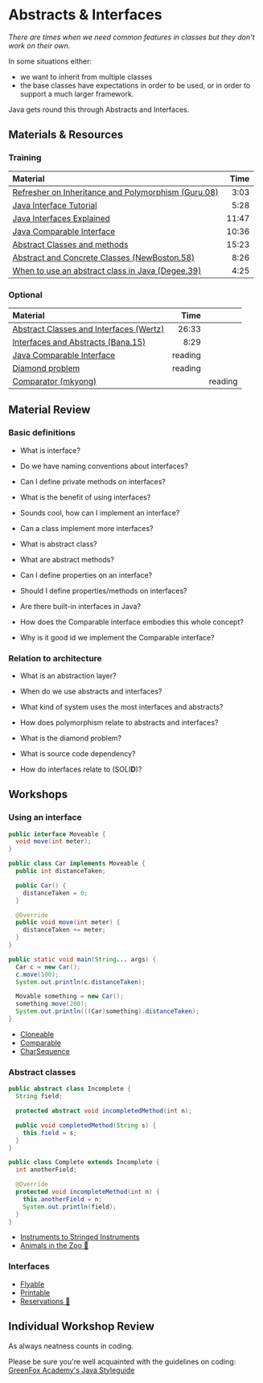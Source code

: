 # Abstracts & Interfaces

*There are times when we need common features in classes but they don't work on
their own.*

In some situations either:

- we want to inherit from multiple classes
- the base classes have expectations in order to be used, or in order to support
  a much larger framework.

Java gets round this through Abstracts and Interfaces.

## Materials & Resources

### Training

| Material                                                                                           |  Time |
| :------------------------------------------------------------------------------------------------- | ----: |
| [Refresher on Inheritance and Polymorphism (Guru.08)](https://www.youtube.com/watch?v=gWpg3yMiL0M) |  3:03 |
| [Java Interface Tutorial](https://www.youtube.com/watch?v=NnZQ-C0x4hs)                             |  5:28 |
| [Java Interfaces Explained](https://www.youtube.com/watch?v=KAKtFcvSKp0)                           | 11:47 |
| [Java Comparable Interface](https://www.youtube.com/watch?v=swEvHhN9l8k)                           | 10:36 |
| [Abstract Classes and methods](https://www.youtube.com/watch?v=uOd1RrmNZYk)                        | 15:23 |
| [Abstract and Concrete Classes (NewBoston.58)](https://www.youtube.com/watch?v=TyPNvt6Zg8c)        |  8:26 |
| [When to use an abstract class in Java (Degee.39)](https://www.youtube.com/watch?v=hZ1EU-F-0nU)    |  4:25 |

### Optional

| Material                                                                                                  |    Time |         |
| :-------------------------------------------------------------------------------------------------------- | ------: | ------- |
| [Abstract Classes and Interfaces (Wertz)](https://www.youtube.com/watch?v=AU07jJc_qMQ)                    |   26:33 |         |
| [Interfaces and Abstracts (Bana.15)](https://www.youtube.com/watch?v=1PPDoAKbaNA)                         |    8:29 |         |
| [Java Comparable Interface](https://dzone.com/articles/java-comparable-interface-in-five-minutes)         | reading |         |
| [Diamond problem](assets/diamond_problem.png)                                                             | reading |         |
| [Comparator (mkyong)](https://www.mkyong.com/java/java-object-sorting-example-comparable-and-comparator/) |         | reading |

## Material Review

### Basic definitions

- What is interface?

  <!--
    Just think through what the word means.
    Eg.: User Interface is what you can do with an application.
    Interfaces have the same goal, define what we want to do with different things.
    The interface is a collection of methods, these are the actions that can be called on the implementer classes.
    Interfaces say nothing about implementation, they tell you what kind of methods you need to implement.

    You can look at interfaces like a contract. If you want to happen something good to your class then you must provide some method.
  -->

- Do we have naming conventions about interfaces?
  <!--
    Since interfaces tell us what can we do with a class usually their names end with "able", It is not a rule but a common naming convention
    In different languages we have different conventions for interfaces.
  -->

- Can I define private methods on interfaces?
  <!--
    Nope, just think through the purpose of interfaces. A private method has nothing to do with a class interfaces's
  -->

- What is the benefit of using interfaces?
  <!--
    By using interfaces you can decouple your business logic from the objects it is using. Eg.: If you have a FileReader Interface you can easily create and replace different readers (CSV, XML, JSON, ...)
  -->

- Sounds cool, how can I implement an interface?
  <!--
    With the implements keyword
  -->

- Can a class implement more interfaces?
  <!--
    Yes, it can, eg.:
      - an AirCraft can be fillable and flyable, it means it can fly and can be filled (with fuel or people)
      - a special ArrayList can be comparable (by length) and iterable
  -->

- What is abstract class?
  <!--
    Abstract classes are classes which are not fully defined yet.
    It has at least one method which needs to be implemented in the extending sub classes
    This is why it cannot be instantiated directly, if would instantiate an abstract class, the program would break when we call a not implemented method.
  -->

- What are abstract methods?
  <!--
    Abstract methods are the methods which need to be implemented in the extending classes. (You need to use the abstract keyword)
  -->

- Can I define properties on an interface?
  <!--
    Yes, you can since Java 8.
  -->

- Should I define properties/methods on interfaces?
  <!--
    You shouldn't it is against the original purpose of interfaces. Default implementations are introduced for refactoring purposes.
  -->

- Are there built-in interfaces in Java?
  <!--
    Of course, fortunately Java is heavily relying on these core OO concepts.
  -->

- How does the Comparable interface embodies this whole concept?
  <!--
    The Comparable interface is for adding comparisson to classes that are not built-in. If you want you class to be comperable it must implement the Comperable<T> interface. The "T" means the type what you want to compare - your class.
    When you implement the Comparable interface, you will need to implement the compareTo method, this is how two instances of your class will be compared.
    For example you can create a special integer ArrayList which can be compared by the average of the values in the array. In this case you have to calculate the average of the values and decide which one is the bigger.
  -->

- Why is it good id we implement the Comparable interface?
  <!--
    For example if you want to use the sort method on an ArrayList which contains your custom class instances.
  -->

### Relation to architecture

- What is an abstraction layer?
  <!--
    An abstraction layer/level is a generalization of a conceptual model or algorithm, away from any specific implementation. These generalizations arise from broad similarities that are best encapsulated by models that express similarities present in various specific implementations. The simplification provided by a good abstraction layer allows for easy reuse by distilling a useful concept or design pattern so that situations where it may be accurately applied can be quickly recognized.
  -->

- When do we use abstracts and interfaces?

  <!--
    Mostly when you design a system/architecture but anytime during development. With abstracts and interfaces we can create a sketch of the system without saying anything specific about the implementation.

    I have these kinds of entites so I can do this and that with them. It is a big picture. With this you earn reusability and all the specific classes will be replacable with new implementations.

    Eg.: I need to create an application which van read an input (file, console, etc) what must be transformed somehow, finally the result must be saved to a file and we need to provide various file format.
    In this case I will need a Reader class which's abstract read() method returns a Transformable interface (it has a transform() method). Finally the result will be saved by a Persistor class which will have an abstract convert() method.
  -->

- What kind of system uses the most interfaces and abstracts?
  <!--
    All the systems are using this kind of constructs however they can be find quite often in
     - Frameworks: Those systems must work in various situations with different entities so they cannot be rigid.
     - Apps that are using plugins: In this case you dont know the concrete implementation but you know what you want to do with the future entites
       - imagine a game (Like GTA) which can be extended special vehicles. The developer team doesnt know what kind of vehicles will be there, but they need to handle them in the  game logic. It can be achived easily with interfaces
  -->

- How does polymorphism relate to abstracts and interfaces?
  <!--
    You can easily achive polymorphism with interfaces and abstracts. You can use them as type in method signatures and property definitions but since they cannot be instantiated you definetely need to implement something else. From this point you can replace these entities and we are done, this is polymorphism.
  -->

- What is the diamond problem?
  <!--
    In some languages you can extend multiple classes and this can cause archtectual questions. Let's say
    We have class "A" with a method "doSomething()"
    If we create class "B" and "C" which extends "A" and override "doSomething()" differently
    Now if you would create a class "D" which would extends "B" and "C" then how can it be decided which "doSomething()" should be executed?
  -->

- What is source code dependency?
  <!--
    Source code dependency is when you import a package. It means that your code is depending on that class and it might change if the dependent class changes.
  -->

- How do interfaces relate to (SOLI**D**)?
  <!--
    "D" is the dependency inversion, this is the way how you can prevent source code dependency.
    Think through the game example above. The interface is part of the game logic, it is developed by the team not the plugin developer. So the team doesnt need to change each time a new plugin has been released. Aka you are not depending on implementations/sub systems.
  -->

## Workshops

### Using an interface

```java
public interface Moveable {
  void move(int meter);
}

public class Car implements Moveable {
  public int distanceTaken;

  public Car() {
    distanceTaken = 0;
  }

  @Override
  public void move(int meter) {
    distanceTaken += meter;
  }
}

public static void main(String... args) {
  Car c = new Car();
  c.move(100);
  System.out.println(c.distanceTaken);

  Movable something = new Car();
  something.move(200);
  System.out.println(((Car)something).distanceTaken);
}
```

- [Cloneable](exercises/01-cloneable/java.md)
- [Comparable](exercises/02-comparable/java.md)
- [CharSequence](exercises/03-charsequence/README.md)

### Abstract classes

```java
public abstract class Incomplete {
  String field;

  protected abstract void incompletedMethod(int n);

  public void completedMethod(String s) {
    this.field = s;
  }
}

public class Complete extends Incomplete {
  int anotherField;

  @Override
  protected void incompleteMethod(int n) {
    this.anotherField = n;
    System.out.println(field);
  }
}
```

- [Instruments to Stringed Instruments](exercises/04-instruments/java.md)
- [Animals in the Zoo 💪](exercises/05-zoo/java.md)

### Interfaces

- [Flyable](exercises/06-flyable/java.md)
- [Printable](exercises/07-printable/java.md)
- [Reservations 💪](exercises/08-reservations/java.md)

## Individual Workshop Review

As always neatness counts in coding.

Please be sure you're well acquainted with the guidelines on coding:
[GreenFox Academy's Java Styleguide](https://github.com/green-fox-academy/teaching-materials/blob/master/styleguide/java.md)
